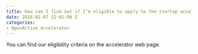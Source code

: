```yaml
---
title: How can I find out if I’m eligible to apply to the startup accelerator programme?
date: 2018-02-07 12:01:00 Z
categories:
- OpenActive Accelerator
---
```


You can find our eligibility criteria on the accelerator web page.